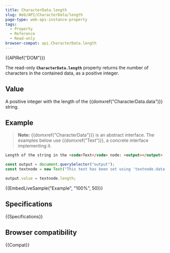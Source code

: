 ```yaml
---
title: CharacterData.length
slug: Web/API/CharacterData/length
page-type: web-api-instance-property
tags:
  - Property
  - Reference
  - Read-only
browser-compat: api.CharacterData.length
---
```


{{APIRef("DOM")}}

The read-only **`CharacterData.length`** property
returns the number of characters in the contained data, as a positive integer.

## Value

A positive integer with the length of the {{domxref("CharacterData.data")}} string.

## Example

> **Note:** {{domxref("CharacterData")}} is an abstract interface.
> The examples below use {{domxref("Text")}}, a concrete interface implementing it.

```html
Length of the string in the <code>Text</code> node: <output></output>
```

```js
const output = document.querySelector("output");
const textnode = new Text("This text has been set using 'textnode.data'.");

output.value = textnode.length;
```

{{EmbedLiveSample("Example", "100%", 50)}}

## Specifications

{{Specifications}}

## Browser compatibility

{{Compat}}
